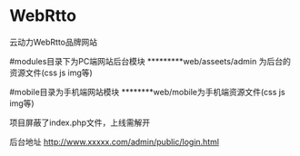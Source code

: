 # WebRtto
云动力WebRtto品牌网站

#modules目录下为PC端网站后台模块
    *********web/asseets/admin 为后台的资源文件(css js img等)

#mobile目录为手机端网站模块
	********web/mobile为手机端资源文件(css js img等)


项目屏蔽了index.php文件，上线需解开


后台地址  http://www.xxxxx.com/admin/public/login.html

